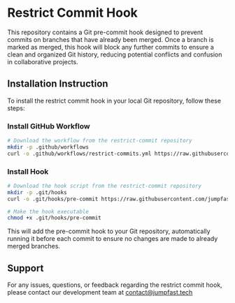# Restrict Commit Hook

This repository contains a Git pre-commit hook designed to prevent commits on branches that have already been merged. Once a branch is marked as merged, this hook will block any further commits to ensure a clean and organized Git history, reducing potential conflicts and confusion in collaborative projects.

## Installation Instruction
To install the restrict commit hook in your local Git repository, follow these steps:

### Install GitHub Workflow
```bash
# Download the workflow from the restrict-commit repository
mkdir -p .github/workflows
curl -o .github/workflows/restrict-commits.yml https://raw.githubusercontent.com/jumpfast-tech/restrict-commit/main/.github/workflows/restrict-commits.yml

```

### Install Hook
```bash
# Download the hook script from the restrict-commit repository
mkdir -p .git/hooks
curl -o .git/hooks/pre-commit https://raw.githubusercontent.com/jumpfast-tech/restrict-commit/main/hooks/pre-commit

# Make the hook executable
chmod +x .git/hooks/pre-commit
```
This will add the pre-commit hook to your Git repository, automatically running it before each commit to ensure no changes are made to already merged branches.

## Support
For any issues, questions, or feedback regarding the restrict commit hook, please contact our development team at [contact@jumpfast.tech](mailto:contact@jumpfast.tech)